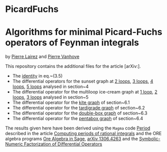 # PicardFuchs
Algorithms for minimal Picard-Fuchs operators of Feynman integrals
==================================================================
by [Pierre Lairez]() and [Pierre Vanhove]()

This repository contains the additional files for the article [arXiv:].

* The [identity](http://Identity.ipynb) in eq.~(3.5)
* The differential operators for the sunset graph at
  [2 loops](http://PF-2sunset.ipynb),
[3 loops](http://PF-3sunset.ipynb), 
[4 loops](http://PF-4sunset.ipynb),
[5 loops](http://PF-5sunset.ipynb)  analysed in  section~4
* The differential operator for the multiloop ice-cream graph at
  [1 loop](http://PF-triangle.ipynb),   [2 loops](http://PF-icecream-2loop.ipynb),
[3 loops](http://PF-icecream-3loop.ipynb)
analysed in section~5
* The differential operator for the [kite graph](http://PF-Kite.ipynb) of section~6.1
* The differential operator for the
  [tardigrade graph](http://PF-Tardigrade.ipynb) of section~6.2
* The differential operator for the [double-box graph](http://PF-DoubleBox.ipynb)
   of section~6.3
* The differential operator for the [pentabox graph](http://PF-Pentabox.ipynb)
  of section~6.4

The results given here have been derived using the `Magma` code [Period](https://github.com/lairez/periods) described in the article [Computing periods of rational integrals](https://arxiv.org/abs/1404.5069) and the ORE algebra programs [Ore Algebra in Sage](http://www.risc.jku.at/research/combinat/software/ore_algebra), [arXiv 1306.4263](https://arxiv.org/abs/1306.4263) and the [Symbolic-Numeric Factorization of Differential Operators](https://arxiv.org/abs/2205.08991)
